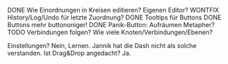 DONE Wie Einordnungen in Kreisen editieren? Eigenen Editor?
WONTFIX History/Log/Undo für letzte Zuordnung?
DONE Tooltips für Buttons
DONE Buttons mehr buttononiger!
DONE Panik-Button: Aufräumen Metapher?
TODO Verbindungen folgen? Wie viele Knoten/Verbindungen/Ebenen?

Einstellungen? Nein, Lernen.
Jannik hat die Dash nicht als solche verstanden.
Ist Drag&Drop angedacht? Ja.

